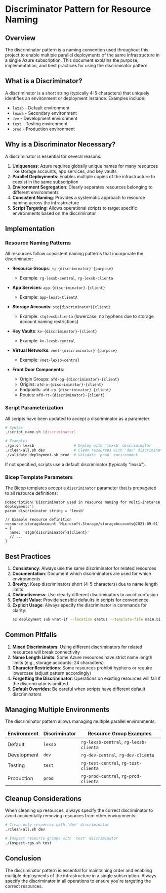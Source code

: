 # Discriminator Pattern for Resource Naming

## Overview

The discriminator pattern is a naming convention used throughout this project to enable multiple parallel deployments of the same infrastructure in a single Azure subscription. This document explains the purpose, implementation, and best practices for using the discriminator pattern.

## What is a Discriminator?

A discriminator is a short string (typically 4-5 characters) that uniquely identifies an environment or deployment instance. Examples include:

- `lexsb` - Default environment
- `lexwa` - Secondary environment
- `dev` - Development environment
- `test` - Testing environment
- `prod` - Production environment

## Why is a Discriminator Necessary?

A discriminator is essential for several reasons:

1. **Uniqueness**: Azure requires globally unique names for many resources like storage accounts, app services, and key vaults
2. **Parallel Deployments**: Enables multiple copies of the infrastructure to coexist in the same subscription
3. **Environment Segregation**: Clearly separates resources belonging to different environments
4. **Consistent Naming**: Provides a systematic approach to resource naming across the infrastructure
5. **Script Targeting**: Allows operational scripts to target specific environments based on the discriminator

## Implementation

### Resource Naming Patterns

All resources follow consistent naming patterns that incorporate the discriminator:

- **Resource Groups**: `rg-{discriminator}-{purpose}`
  - Example: `rg-lexsb-central`, `rg-lexsb-clienta`

- **App Services**: `app-{discriminator}-{client}`
  - Example: `app-lexsb-ClientA`

- **Storage Accounts**: `stg{discriminator}{client}`
  - Example: `stglexsbclienta` (lowercase, no hyphens due to storage account naming restrictions)

- **Key Vaults**: `kv-{discriminator}-{client}`
  - Example: `kv-lexsb-central`

- **Virtual Networks**: `vnet-{discriminator}-{purpose}`
  - Example: `vnet-lexsb-central`

- **Front Door Components**:
  - Origin Groups: `afd-og-{discriminator}-{client}`
  - Origins: `afd-o-{discriminator}-{client}`
  - Endpoints: `afd-ep-{discriminator}-{client}`
  - Routes: `afd-rt-{discriminator}-{client}`

### Script Parameterization

All scripts have been updated to accept a discriminator as a parameter:

```bash
# Syntax
./script_name.sh [discriminator]

# Examples
./go.sh lexsb                  # Deploy with 'lexsb' discriminator
./clean-all.sh dev             # Clean resources with 'dev' discriminator
./validate-deployment.sh prod  # Validate 'prod' environment
```

If not specified, scripts use a default discriminator (typically "lexsb").

### Bicep Template Parameters

The Bicep templates accept a `discriminator` parameter that is propagated to all resource definitions:

```bicep
@description('Discriminator used in resource naming for multi-instance deployments')
param discriminator string = 'lexsb'

// Example resource definition
resource storageAccount 'Microsoft.Storage/storageAccounts@2021-09-01' = {
  name: 'stg${discriminator}${client}'
  // ...
}
```

## Best Practices

1. **Consistency**: Always use the same discriminator for related resources
2. **Documentation**: Document which discriminators are used for which environments
3. **Brevity**: Keep discriminators short (4-5 characters) due to name length limits
4. **Distinctiveness**: Use clearly different discriminators to avoid confusion
5. **Default Value**: Provide sensible defaults in scripts for convenience
6. **Explicit Usage**: Always specify the discriminator in commands for clarity:
   ```bash
   az deployment sub what-if --location eastus --template-file main.bicep --parameters discriminator=myenv @clients.json
   ```

## Common Pitfalls

1. **Mixed Discriminators**: Using different discriminators for related resources will break connectivity
2. **Name Length Limits**: Some Azure resources have strict name length limits (e.g., storage accounts: 24 characters)
3. **Character Restrictions**: Some resources prohibit hyphens or require lowercase (adjust pattern accordingly)
4. **Forgetting the Discriminator**: Operations on existing resources will fail if the discriminator is omitted
5. **Default Overrides**: Be careful when scripts have different default discriminators

## Managing Multiple Environments

The discriminator pattern allows managing multiple parallel environments:

| Environment | Discriminator | Resource Group Examples |
|-------------|---------------|------------------------|
| Default     | `lexsb`       | `rg-lexsb-central`, `rg-lexsb-clienta` |
| Development | `dev`         | `rg-dev-central`, `rg-dev-clienta` |
| Testing     | `test`        | `rg-test-central`, `rg-test-clienta` |
| Production  | `prod`        | `rg-prod-central`, `rg-prod-clienta` |

## Cleanup Considerations

When cleaning up resources, always specify the correct discriminator to avoid accidentally removing resources from other environments:

```bash
# Clean only resources with 'dev' discriminator
./clean-all.sh dev

# Inspect resource groups with 'test' discriminator
./inspect-rgs.sh test
```

## Conclusion

The discriminator pattern is essential for maintaining order and enabling multiple deployments of the infrastructure in a single subscription. Always specify the discriminator in all operations to ensure you're targeting the correct resources. 